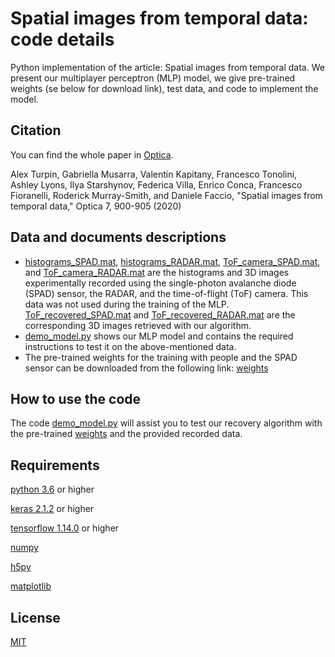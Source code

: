 # Spatial images from temporal data: code details

Python implementation of the article: Spatial images from temporal data. We present our multiplayer perceptron (MLP) model, we give pre-trained weights (se below for download link), test data, and code to implement the model. 

## Citation 

You can find the whole paper in [Optica](https://www.osapublishing.org/optica/abstract.cfm?uri=optica-7-8-900). 

Alex Turpin, Gabriella Musarra, Valentin Kapitany, Francesco Tonolini, Ashley Lyons, Ilya Starshynov, Federica Villa, Enrico Conca, Francesco Fioranelli, Roderick Murray-Smith, and Daniele Faccio, "Spatial images from temporal data," Optica 7, 900-905 (2020)

## Data and documents descriptions
- [histograms_SPAD.mat](), [histograms_RADAR.mat](), [ToF_camera_SPAD.mat](), and [ToF_camera_RADAR.mat]() are the histograms and 3D images experimentally recorded using the single-photon avalanche diode (SPAD) sensor, the RADAR, and the time-of-flight (ToF) camera. 
This data was not used during the training of the MLP. [ToF_recovered_SPAD.mat]() and [ToF_recovered_RADAR.mat]() are the corresponding 3D images retrieved with our algorithm. 
- [demo_model.py]() shows our MLP model and contains the required instructions to test it on the above-mentioned data. 
- The pre-trained weights for the training with people and the SPAD sensor can be downloaded from the following link: [weights](https://www.dropbox.com/sh/ll9jr793g5s1ktl/AACLmUSD4r6eYevG7Ej1YRIRa?dl=0) 

## How to use the code
The code [demo_model.py]() will assist you to test our recovery algorithm with the pre-trained [weights](https://www.dropbox.com/sh/ll9jr793g5s1ktl/AACLmUSD4r6eYevG7Ej1YRIRa?dl=0) and the provided recorded data.

## Requirements
[python 3.6](https://www.python.org/downloads/release/python-360/) or higher

[keras 2.1.2](http://faroit.com/keras-docs/2.1.2/) or higher

[tensorflow 1.14.0](https://www.tensorflow.org/install) or higher

[numpy](https://numpy.org)

[h5py](https://www.h5py.org/)

[matplotlib](https://matplotlib.org/)

## License
[MIT](https://choosealicense.com/licenses/mit/)
